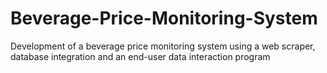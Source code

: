 # Beverage-Price-Monitoring-System
Development of a beverage price monitoring system using a web scraper, database integration and an end-user data interaction program
